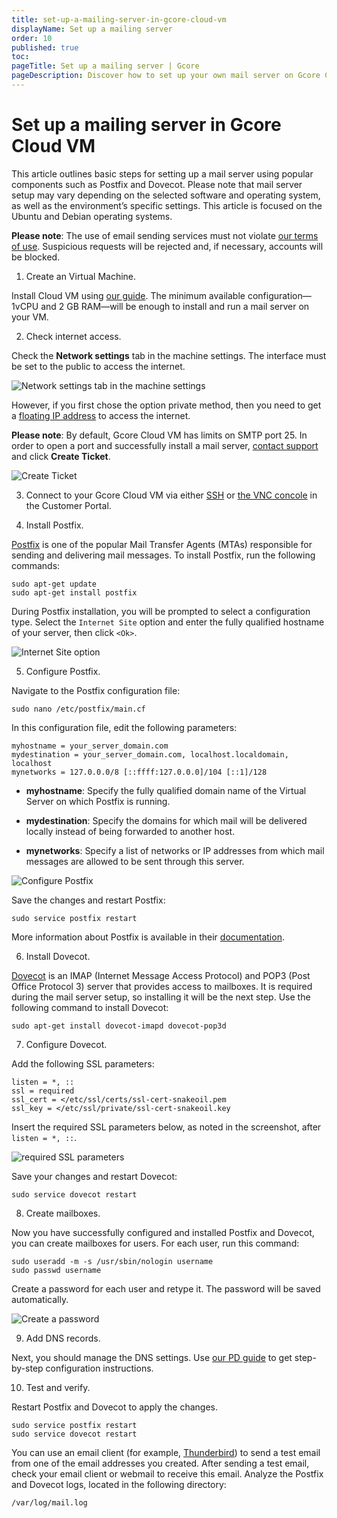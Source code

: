 ```yaml
---
title: set-up-a-mailing-server-in-gcore-cloud-vm
displayName: Set up a mailing server
order: 10
published: true
toc:
pageTitle: Set up a mailing server | Gcore
pageDescription: Discover how to set up your own mail server on Gcore Cloud VM using Postfix and Dovecot and manage DNS records for optimal performance.
---
```

# Set up a mailing server in Gcore Cloud VM

This article outlines basic steps for setting up a mail server using popular components such as Postfix and Dovecot. Please note that mail server setup may vary depending on the selected software and operating system, as well as the environment’s specific settings. This article is focused on the Ubuntu and Debian operating systems.

**Please note**: The use of email sending services must not violate <a href="https://gcore.com/legal" target="_blank">our terms of use</a>. Suspicious requests will be rejected and, if necessary, accounts will be blocked.

1. Create an Virtual Machine.

Install Cloud VM using <a href="https://gcore.com/docs/cloud/virtual-instances/create-an-instance" target="_blank">our guide</a>. The minimum available configuration—1vCPU and 2 GB RAM—will be enough to install and run a mail server on your VM.

2. Check internet access.

Check the **Network settings** tab in the machine settings. The interface must be set to the public to access the internet.

<img src="https://assets.gcore.pro/docs/cloud/use-cases/1.png" alt="Network settings tab in the machine settings">

However, if you first chose the option private method, then you need to get a <a href="https://gcore.com/docs/cloud/networking/ip-address/create-and-configure-a-floating-ip-address" target="_blank">floating IP address</a> to access the internet.

**Please note**: By default, Gcore Cloud VM has limits on SMTP port 25. In order to open a port and successfully install a mail server, <a href="https://accounts.gcore.com/tickets/all" target="_blank">contact support</a> and click **Create Ticket**.

<img src="https://assets.gcore.pro/docs/cloud/use-cases/2.png" alt="Create Ticket">

3. Connect to your Gcore Cloud VM via either <a href="https://gcore.com/docs/cloud/virtual-instances/connect/connect-to-your-instance-via-ssh" target="_blank">SSH</a> or <a href="https://gcore.com/docs/cloud/virtual-instances/connect/connect-to-your-instance-via-control-panel" target="_blank">the VNC concole</a> in the Customer Portal.

4. Install Postfix.

<a href="https://www.postfix.org/" target="_blank">Postfix</a> is one of the popular Mail Transfer Agents (MTAs) responsible for sending and delivering mail messages. To install Postfix, run the following commands:

```
sudo apt-get update
sudo apt-get install postfix
```

During Postfix installation, you will be prompted to select a configuration type. Select the `Internet Site` option and enter the fully qualified hostname of your server, then click `<Ok>`.

<img src="https://assets.gcore.pro/docs/cloud/use-cases/3.png" alt="Internet Site option">

5. Configure Postfix.

Navigate to the Postfix configuration file:

```
sudo nano /etc/postfix/main.cf
```

In this configuration file, edit the following parameters:

```
myhostname = your_server_domain.com
mydestination = your_server_domain.com, localhost.localdomain, localhost
mynetworks = 127.0.0.0/8 [::ffff:127.0.0.0]/104 [::1]/128
```

- **myhostname**: Specify the fully qualified domain name of the Virtual Server on which Postfix is running.

- **mydestination**: Specify the domains for which mail will be delivered locally instead of being forwarded to another host.

- **mynetworks**: Specify a list of networks or IP addresses from which mail messages are allowed to be sent through this server.

<img src="https://assets.gcore.pro/docs/cloud/use-cases/4.png" alt="Configure Postfix">

Save the changes and restart Postfix:

```
sudo service postfix restart
```

More information about Postfix is available in their <a href="https://www.postfix.org/documentation.html" target="_blank">documentation</a>.

6. Install Dovecot.

<a href="https://www.dovecot.org/" target="_blank">Dovecot</a> is an IMAP (Internet Message Access Protocol) and POP3 (Post Office Protocol 3) server that provides access to mailboxes. It is required during the mail server setup, so installing it will be the next step. Use the following command to install Dovecot:

```
sudo apt-get install dovecot-imapd dovecot-pop3d
```

7. Configure Dovecot.

Add the following SSL parameters:

```
listen = *, ::
ssl = required
ssl_cert = </etc/ssl/certs/ssl-cert-snakeoil.pem
ssl_key = </etc/ssl/private/ssl-cert-snakeoil.key
```

Insert the required SSL parameters below, as noted in the screenshot, after `listen = *, ::`.

<img src="https://assets.gcore.pro/docs/cloud/use-cases/5.png" alt="required SSL parameters">

Save your changes and restart Dovecot:

```
sudo service dovecot restart
```

8. Create mailboxes.

Now you have successfully configured and installed Postfix and Dovecot, you can create mailboxes for users. For each user, run this command:

```
sudo useradd -m -s /usr/sbin/nologin username
sudo passwd username
```

Create a password for each user and retype it. The password will be saved automatically.

<img src="https://assets.gcore.pro/docs/cloud/use-cases/6.png" alt="Create a password">

9. Add DNS records.

Next, you should manage the DNS settings. Use <a href="https://gcore.com/docs/dns/dns-records/set-up-dns-for-sending-email" target="_blank">our PD guide</a> to get step-by-step configuration instructions.

10. Test and verify.

Restart Postfix and Dovecot to apply the changes. 

```
sudo service postfix restart
sudo service dovecot restart
```

You can use an email client (for example, <a href="https://www.thunderbird.net/" target="_blank">Thunderbird</a>) to send a test email from one of the email addresses you created. After sending a test email, check your email client or webmail to receive this email. Analyze the Postfix and Dovecot logs, located in the following directory:

```
/var/log/mail.log
``` 

